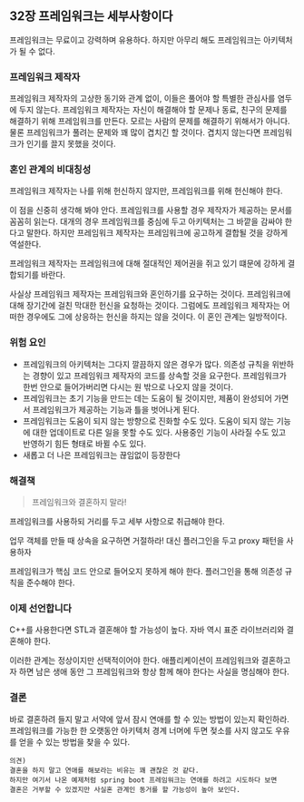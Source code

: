 ## 32장 프레임워크는 세부사항이다

프레임워크는 무료이고 강력하며 유용하다.
하지만 아무리 해도 프레임워크는 아키텍처가 될 수 없다.

### 프레임워크 제작자

프레임워크 제작자의 고상한 동기와 관계 없이, 이들은 풀어야 할 특별한 관심사를 염두에 두지 않는다.
프레임워크 제작자는 자신이 해결해야 할 문제나 동료, 친구의 문제를 해결하기 위해 프레임워크를 만든다. 모르는 사람의 문제를 해결하기 위해서가 아니다.
물론 프레임워크가 풀려는 문제와 꽤 많이 겹치긴 할 것이다. 겹치지 않는다면 프레임워크가 인기를 끌지 못했을 것이다.

### 혼인 관계의 비대칭성

프레임워크 제작자는 나를 위해 헌신하지 않지만, 프레임워크를 위해 헌신해야 한다.

이 점을 신중히 생각해 봐야 안다. 프레임워크를 사용할 경우 제작자가 제공하는 문서를 꼼꼼히 읽는다. 대개의 경우 프레임워크를 중심에 두고 아키텍처는 그 바깥을 감싸야 한다고 말한다. 하지만 프레임워크 제작자는 프레임워크에 공고하게 결합될 것을 강하게 역설한다.

프레임워크 제작자는 프레임워크에 대해 절대적인 제어권을 쥐고 있기 떄문에 강하게 결합되기를 바란다.

사실상 프레임워크 제작자는 프레임워크와 혼인하기를 요구하는 것이다. 프레임워크에 대해 장기간에 걸친 막대한 헌신을 요청하는 것이다. 그럼에도 프레임워크 제작자는 어떠한 경우에도 그에 상응하는 헌신을 하지는 않을 것이다. 이 혼인 관계는 일방적이다. 

### 위험 요인

- 프레임워크의 아키텍처는 그다지 깔끔하지 않은 경우가 많다. 의존성 규칙을 위반하는 경향이 있고 프레임워크 제작자의 코드를 상속할 것을 요구한다. 프레임워크가 한번 안으로 들어가버리면 다시는 원 밖으로 나오지 않을 것이다.
- 프레임워크는 초기 기능을 만드는 데는 도움이 될 것이지만, 제품이 완성되어 가면서 프레임워크가 제공하는 기능과 틀을 벗어나게 된다.
- 프레임워크는 도움이 되지 않는 방향으로 진화할 수도 있다. 도움이 되지 않는 기능에 대한 업데이트로 다른 일을 못할 수도 있다. 사용중인 기능이 사라질 수도 있고 반영하기 힘든 형태로 바뀔 수도 있다.
- 새롭고 더 나은 프레임워크는 끊임없이 등장한다

### 해결책

> 프레임워크와 결혼하지 말라!

프레임워크를 사용하되 거리를 두고 세부 사항으로 취급해야 한다.

업무 객체를 만들 때 상속을 요구하면 거절하라! 대신 플러그인을 두고 proxy 패턴을 사용하자

프레임워크가 핵심 코드 안으로 들어오지 못하게 해야 한다. 플러그인을 통해 의존성 규칙을 준수해야 한다.

### 이제 선언합니다

C++를 사용한다면 STL과 결혼해야 할 가능성이 높다. 자바 역시 표준 라이브러리와 결혼해야 한다.

이러한 관계는 정상이지만 선택적이어야 한다. 애플리케이션이 프레임워크와 결혼하고자 하면 남은 생애 동안 그 프레임워크와 항상 함께 해야 한다는 사실을 명심해야 한다.

### 결론

바로 결혼하려 들지 말고 서약에 앞서 잠시 연애를 할 수 있는 방법이 있는지 확인하라.
프레임워크를 가능한 한 오랫동안 아키텍처 경계 너머에 두면 젖소를 사지 않고도 우유를 얻을 수 있는 방법을 찾을 수 있다.

```
의견)
결혼을 하지 말고 연애를 해보라는 비유는 꽤 괜찮은 것 같다.
하지만 여기서 나온 예제처럼 spring boot 프레임워크는 연애를 하려고 시도하다 보면
결혼은 거부할 수 있겠지만 사실혼 관계인 동거를 할 가능성이 높아 보인다.
```